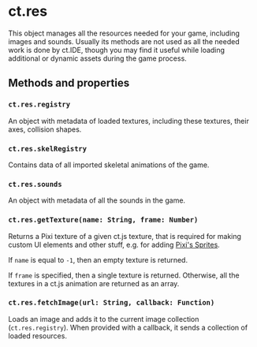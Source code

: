 # ct.res

This object manages all the resources needed for your game, including images and sounds. Usually its methods are not used as all the needed work is done by ct.IDE, though you may find it useful while loading additional or dynamic assets during the game process.

## Methods and properties

### `ct.res.registry`

An object with metadata of loaded textures, including these textures, their axes, collision shapes.

### `ct.res.skelRegistry`

Contains data of all imported skeletal animations of the game.

### `ct.res.sounds`

An object with metadata of all the sounds in the game.

### `ct.res.getTexture(name: String, frame: Number)`

Returns a Pixi texture of a given ct.js texture, that is required for making custom UI elements and other stuff, e.g. for adding [Pixi's Sprites](http://pixijs.download/release/docs/PIXI.Sprite.html).

If `name` is equal to `-1`, then an empty texture is returned.

If `frame` is specified, then a single texture is returned. Otherwise, all the textures in a ct.js animation are returned as an array.

### `ct.res.fetchImage(url: String, callback: Function)`

Loads an image and adds it to the current image collection (`ct.res.registry`). When provided with a callback, it sends a collection of loaded resources.
